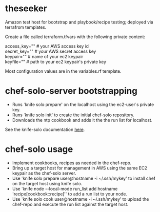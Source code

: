 # theseeker
Amazon test host for bootstrap and playbook/recipe testing; deployed via terrafrom templates.

Create a file called terraform.tfvars with the following private content:

  access_key="" # your AWS access key id <br />
  secret_key="" # your AWS secret access key <br />
  keypair="" # name of your ec2 keypair <br />
  keyfile="" # path to your ec2 keypair's  private key

Most configuration values are in the variables.rf template.

# chef-solo-server bootstrapping
- Runs 'knife solo prepare' on the localhost using the ec2-user's private key.
- Runs 'knife solo init' to create the initial chef-solo repository.
- Downloads the ntp cookbook and adds it the the run list for localhost.

See the knife-solo documentation [here](http://matschaffer.github.io/knife-solo/).

# chef-solo usage
- Implement cookbooks, recipes as needed in the chef-repo.
- Bring up a target host for management in AWS using the same EC2 keypair as the chef-solo server.
- Use 'knife solo prepare user@hostname -i ~/.ssh/mykey' to install chef on the target host using knife solo.
- Use 'knife node --local-mode run_list add hostname 'recipe[cookbook::recipe]'' to add a run list to your node.
- Use 'knife solo cook user@hostname -i ~/.ssh/mykey' to upload the chef-repo and execute the run list against the target host.
